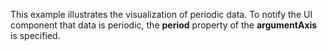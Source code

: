 This example illustrates the visualization of&nbsp;periodic data. To&nbsp;notify the UI component that data is&nbsp;periodic, the **period** property of&nbsp;the **argumentAxis** is&nbsp;specified.